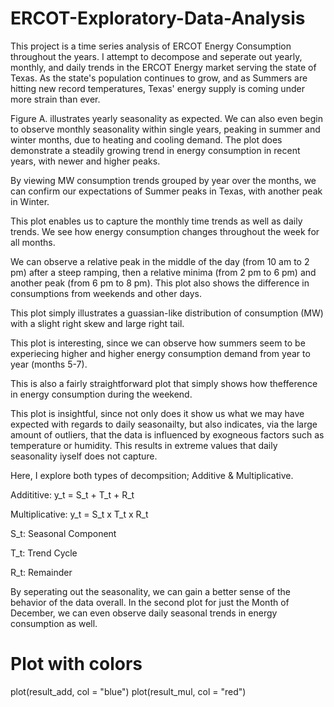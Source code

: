 
# ERCOT-Exploratory-Data-Analysis

This project is a time series analysis of ERCOT Energy Consumption throughout the years. I attempt to decompose and seperate out yearly, monthly, and daily trends in the ERCOT Energy market serving the state of Texas. As the state's population continues to grow, and as Summers are hitting new record temperatures, Texas' energy supply is coming under more strain than ever.

Figure A. illustrates yearly seasonality as expected. We can also even begin to observe monthly seasonality within single years, peaking in summer and winter months, due to heating and cooling demand. The plot does demonstrate a steadily growing trend in energy consumption in recent years, with newer and higher peaks.

By viewing MW consumption trends grouped by year over the months, we can confirm our expectations of Summer peaks in Texas, with another peak in Winter.


This plot enables us to capture the monthly time trends as well as daily trends. We see how energy consumption changes throughout the week for all months. 

We can observe a relative peak in the middle of the day (from 10 am to 2 pm) after a steep ramping, then a relative minima (from 2 pm to 6 pm) and another peak (from 6 pm to 8 pm). This plot also shows the difference in consumptions from weekends and other days.


This plot simply illustrates a guassian-like distribution of consumption (MW) with a slight right skew and large right tail.


This plot is interesting, since we can observe how summers seem to be experiecing higher and higher energy consumption demand from year to year (months 5-7).

This is also a fairly straightforward plot that simply shows how thefference in energy consumption during the weekend.

This plot is insightful, since not only does it show us what we may have expected with regards to daily seasonailty, but also indicates, via the large amount of outliers, that the data is influenced by exogneous factors such as temperature or humidity. This results in extreme values that daily seasonality iyself does not capture.

Here, I explore both types of decompsition; Additive & Multiplicative. 

Addititive:
y_t = S_t + T_t + R_t

Multiplicative:
y_t = S_t x T_t x R_t

S_t: Seasonal Component

T_t: Trend Cycle

R_t: Remainder

By seperating out the seasonality, we can gain a better sense of the behavior of the data overall.
In the second plot for just the Month of December, we can even observe daily seasonal trends in energy consumption as well.



# Plot with colors
plot(result_add, col = "blue")
plot(result_mul, col = "red")

```

